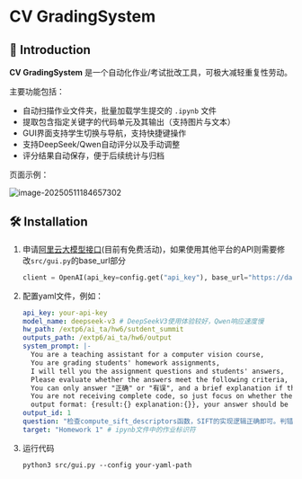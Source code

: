# CV GradingSystem

## 📜 Introduction

**CV GradingSystem** 是一个自动化作业/考试批改工具，可极大减轻重复性劳动。

主要功能包括：
- 自动扫描作业文件夹，批量加载学生提交的 `.ipynb` 文件
- 提取包含指定关键字的代码单元及其输出（支持图片与文本）
- GUI界面支持学生切换与导航，支持快捷键操作
- 支持DeepSeek/Qwen自动评分以及手动调整
- 评分结果自动保存，便于后续统计与归档

页面示例：


![image-20250511184657302](/extp6/workspace/tmp/ai_ta/misc/image-20250511184449360.png)

## 🛠️ Installation

1. 申请[阿里云大模型接口](https://bailian.console.aliyun.com/?tab=home#/home)(目前有免费活动)，如果使用其他平台的API则需要修改`src/gui.py`的base_url部分

   ```python
   client = OpenAI(api_key=config.get("api_key"), base_url="https://dashscope.aliyuncs.com/compatible-mode/v1")
   ```

2. 配置yaml文件，例如：

   ```yaml
   api_key: your-api-key
   model_name: deepseek-v3 # DeepSeekV3使用体验较好，Qwen响应速度慢
   hw_path: /extp6/ai_ta/hw6/sutdent_summit
   outputs_path: /extp6/ai_ta/hw6/output
   system_prompt: |-
     You are a teaching assistant for a computer vision course,
     You are grading students' homework assignments,
     I will tell you the assignment questions and students' answers,
     Please evaluate whether the answers meet the following criteria,
     You can only answer "正确" or "有误", and a brief explanation if the answer is  "有误",
     You are not receiving complete code, so just focus on whether the logic is correct - don't worry about missing package imports or unimplemented functions,
     output format: {result:{} explanation:{}}, your answer should be in Chinese, and both field keys must be included (value can be left empty with spaces if your result is "正确"),
   output_id: 1
   question: "检查compute_sift_descriptors函数，SIFT的实现逻辑正确即可。判错条件：1. 实现的并不是SIFT描述子（给出解释哪里实现的不对）2. 直接调用OpenCV的SIFT函数(Sobel等函数允许调用)，回答尽可能简洁"
   target: "Homework 1" # ipynb文件中的作业标识符
   ```

   

3. 运行代码

   ```shell
   python3 src/gui.py --config your-yaml-path
   ```

